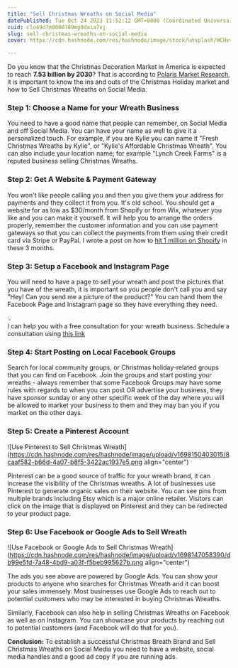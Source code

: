 ```yaml
---
title: "Sell Christmas Wreaths on Social Media"
datePublished: Tue Oct 24 2023 11:52:12 GMT+0000 (Coordinated Universal Time)
cuid: clo49o7m0000709mg0daia7vj
slug: sell-christmas-wreaths-on-social-media
cover: https://cdn.hashnode.com/res/hashnode/image/stock/unsplash/WCHvvlqDtd0/upload/f53bae7ebb76b14501f86877f749fd8f.jpeg

---
```


Do you know that the Christmas Decoration Market in America is expected to reach **7.53 billion by 2030**? That is according to [Polaris Market Research](https://www.polarismarketresearch.com/industry-analysis/christmas-decoration-market), it is important to know the ins and outs of the Christmas Holiday market and how to Sell Christmas Wreaths on Social Media.

### Step 1: Choose a Name for your Wreath Business

You need to have a good name that people can remember, on Social Media and off Social Media. You can have your name as well to give it a personalized touch. For example, if you are Kylie you can name it "Fresh Christmas Wreaths by Kylie", or "Kylie's Affordable Christmas Wreath". You can also include your location name; for example "Lynch Creek Farms" is a reputed business selling Christmas Wreaths.

### Step 2: Get A Website & Payment Gateway

You won't like people calling you and then you give them your address for payments and they collect it from you. It's old school. You should get a website for as low as $30/month from Shopify or from Wix, whatever you like and you can make it yourself. It will help you to arrange the orders properly, remember the customer information and you can use payment gateways so that you can collect the payments from them using their credit card via Stripe or PayPal. I wrote a post on how to [hit 1 million on Shopify](https://nikhil.pro/is-your-shopify-store-ready-to-hit-1-million-in-revenue-this-q4) in these 3 months.

### Step 3: Setup a Facebook and Instagram Page

You will need to have a page to sell your wreath and post the pictures that you have of the wreath, it is important so you people don't call you and say "Hey! Can you send me a picture of the product?" You can hand them the Facebook Page and Instagram page so they have everything they need.

<div data-node-type="callout">
<div data-node-type="callout-emoji">💡</div>
<div data-node-type="callout-text">I can help you with a free consultation for your wreath business. Schedule a consultation using <a target="_blank" rel="noopener noreferrer nofollow" href="https://calendly.com/dessusmedia" style="pointer-events: none">this link</a></div>
</div>

### **Step 4: Start Posting on Local Facebook Groups**

Search for local community groups, or Christmas holiday-related groups that you can find on Facebook. Join the groups and start posting your wreaths - always remember that some Facebook Groups may have some rules with regards to when you can post OR advertise your business, they have sponsor sunday or any other specific week of the day where you will be allowed to market your business to them and they may ban you if you market on the other days.

### Step 5: Create a Pinterest Account

![Use Pinterest to Sell Christmas Wreath](https://cdn.hashnode.com/res/hashnode/image/upload/v1698150403015/8caaf582-b66d-4a07-b8f5-3422ac1937e5.png align="center")

Pinterest can be a good source of traffic for your wreath brand, it can increase the visibility of the Christmas wreaths. A lot of businesses use Pinterest to generate organic sales on their website. You can see pins from multiple brands including Etsy which is a major online retailer. Visitors can click on the image that is displayed on Pinterest and they can be redirected to your product page.

### Step 6: Use Facebook or Google Ads to Sell Wreath

![Use Facebook or Google Ads to Sell Christmas Wreath](https://cdn.hashnode.com/res/hashnode/image/upload/v1698147058390/db99e5fd-7a48-4bd9-a03f-f5beb995627b.png align="center")

The ads you see above are powered by Google Ads. You can show your products to anyone who searches for Christmas Wreath and it can boost your sales immensely. Most businesses use Google Ads to reach out to potential customers who may be interested in buying Christmas Wreaths.

Similarly, Facebook can also help in selling Christmas Wreaths on Facebook as well as on Instagram. You can showcase your products by reaching out to potential customers (and Facebook will do that for you).

**Conclusion:** To establish a successful Christmas Breath Brand and Sell Christmas Wreaths on Social Media you need to have a website, social media handles and a good ad copy if you are running ads.